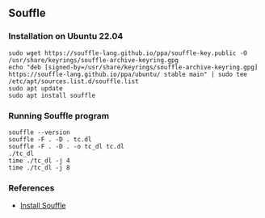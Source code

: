 ## Souffle
### Installation on Ubuntu 22.04
```
sudo wget https://souffle-lang.github.io/ppa/souffle-key.public -O /usr/share/keyrings/souffle-archive-keyring.gpg
echo "deb [signed-by=/usr/share/keyrings/souffle-archive-keyring.gpg] https://souffle-lang.github.io/ppa/ubuntu/ stable main" | sudo tee /etc/apt/sources.list.d/souffle.list
sudo apt update
sudo apt install souffle
```

### Running Souffle program
```
souffle --version
souffle -F . -D . tc.dl
souffle -F . -D . -o tc_dl tc.dl
./tc_dl
time ./tc_dl -j 4
time ./tc_dl -j 8
```


### References
- [Install Souffle](https://souffle-lang.github.io/install.html)
